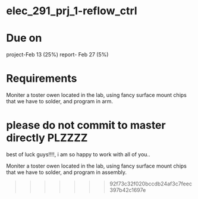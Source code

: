 # elec_291_prj_1-reflow_ctrl

# Due on 
  project-Feb 13 (25%)
  report- Feb 27  (5%)
   
 # Requirements
  Moniter a toster owen located in the lab, using fancy surface mount chips that we have to solder, and program in arm. 

# please do not commit to master directly PLZZZZ 

best of luck guys!!!!, i am so happy to work with all of you..

  Moniter a toster owen located in the lab, using fancy surface mount chips that we have to solder, and program in assembly. 
>>>>>>> 92f73c32f020bccdb24af3c7feec397b42c1697e
   
   
